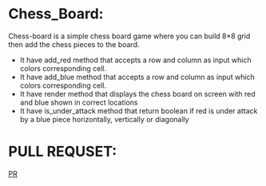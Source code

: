 # **Chess_Board:**
Chess-board is a simple chess board game where you can build 8*8 grid then add the chess pieces to the board. 

+ It have add_red method that accepts a row and column as input which colors corresponding cell.
+ It have add_blue method that accepts a row and column as input which colors corresponding cell.
+ It have render method that displays the chess board on screen with red and blue shown in correct locations
+ It have is_under_attack method that return boolean if red is under attack by a blue piece horizontally, vertically or diagonally


# PULL REQUSET:
[PR ](https://github.com/mohammadsilwadi/chess-board/pull/1)

